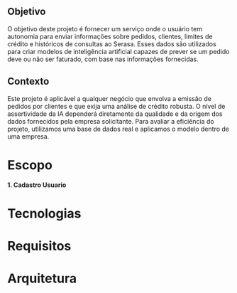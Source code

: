 ## Objetivo
  O objetivo deste projeto é fornecer um serviço onde o usuário tem autonomia para enviar informações sobre pedidos, clientes, limites de crédito e históricos de consultas ao Serasa. Esses dados são utilizados para criar modelos de inteligência artificial capazes de prever se um pedido deve ou não ser faturado, com base nas informações fornecidas.

## Contexto
  Este projeto é aplicável a qualquer negócio que envolva a emissão de pedidos por clientes e que exija uma análise de crédito robusta. O nível de assertividade da IA dependerá diretamente da qualidade e da origem dos dados fornecidos pela empresa solicitante. Para avaliar a eficiência do projeto, utilizamos uma base de dados real e aplicamos o modelo dentro de uma empresa.
  
# Escopo
**1. Cadastro Usuario**
# Tecnologias

# Requisitos

# Arquitetura
